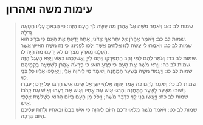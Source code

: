 # עימות משה ואהרון

> שמות לב כא: וַיֹּאמֶר מֹשֶׁה אֶל אַהֲרֹן מֶה עָשָׂה לְךָ הָעָם הַזֶּה:  כִּי הֵבֵאתָ עָלָיו חֲטָאָה גְדֹלָה.  
> שמות לב כב: וַיֹּאמֶר אַהֲרֹן אַל יִחַר אַף אֲדֹנִי; אַתָּה יָדַעְתָּ אֶת הָעָם כִּי בְרָע הוּא.  
> שמות לב כג: וַיֹּאמְרוּ לִי עֲשֵׂה לָנוּ אֱלֹהִים אֲשֶׁר יֵלְכוּ לְפָנֵינוּ:  כִּי זֶה מֹשֶׁה הָאִישׁ אֲשֶׁר הֶעֱלָנוּ מֵאֶרֶץ מִצְרַיִם לֹא יָדַעְנוּ מֶה הָיָה לוֹ.  
> שמות לב כד: וָאֹמַר לָהֶם לְמִי זָהָב הִתְפָּרָקוּ וַיִּתְּנוּ לִי; וָאַשְׁלִכֵהוּ בָאֵשׁ וַיֵּצֵא הָעֵגֶל הַזֶּה.  
> שמות לב כה: וַיַּרְא מֹשֶׁה אֶת הָעָם כִּי פָרֻעַ הוּא:  כִּי פְרָעֹה אַהֲרֹן לְשִׁמְצָה בְּקָמֵיהֶם.  
> שמות לב כו: וַיַּעֲמֹד מֹשֶׁה בְּשַׁעַר הַמַּחֲנֶה וַיֹּאמֶר מִי לַיהוָה אֵלָי; וַיֵּאָסְפוּ אֵלָיו כָּל בְּנֵי לֵוִי.  
> שמות לב כז: וַיֹּאמֶר לָהֶם כֹּה אָמַר יְהוָה אֱלֹהֵי יִשְׂרָאֵל שִׂימוּ אִישׁ חַרְבּוֹ עַל יְרֵכוֹ; עִבְרוּ וָשׁוּבוּ מִשַּׁעַר לָשַׁעַר בַּמַּחֲנֶה וְהִרְגוּ אִישׁ אֶת אָחִיו וְאִישׁ אֶת רֵעֵהוּ וְאִישׁ אֶת קְרֹבוֹ.  
> שמות לב כח: וַיַּעֲשׂוּ בְנֵי לֵוִי כִּדְבַר מֹשֶׁה; וַיִּפֹּל מִן הָעָם בַּיּוֹם הַהוּא כִּשְׁלֹשֶׁת אַלְפֵי אִישׁ.  
> שמות לב כט: וַיֹּאמֶר מֹשֶׁה מִלְאוּ יֶדְכֶם הַיּוֹם לַיהוָה כִּי אִישׁ בִּבְנוֹ וּבְאָחִיו וְלָתֵת עֲלֵיכֶם הַיּוֹם בְּרָכָה.   
 

